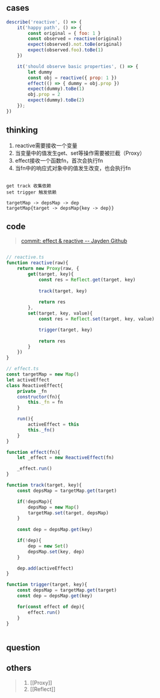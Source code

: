 

## cases

```javascript
describe('reactive', () => {
    it('happy path', () => {
        const original = { foo: 1 }
        const observed = reactive(original)
        expect(observed).not.toBe(original)
        expect(observed.foo).toBe(1)
    })

    it('should observe basic properties', () => {
        let dummy
        const obj = reactive({ prop: 1 })
        effect(() => { dummy = obj.prop })
        expect(dummy).toBe(1)
        obj.prop = 2
        expect(dummy).toBe(2)
    });
})
```

## thinking

1. reactive需要接收一个变量
2. 当变量中的值发生get、set等操作需要被拦截（Proxy）
3. effect接收一个函数fn，首次会执行fn
4. 当fn中的响应式对象中的值发生改变，也会执行fn

```

get track 收集依赖
set trigger 触发依赖

targetMap -> depsMap -> dep
targetMap{target -> depsMap{key -> dep}}

```

## code

 >[commit: effect & reactive -- Jayden Github](https://github.com/Jayden12138/tiny-vue/commit/0f1d85545d0f85ab05b65fdece3eeae869bca4f7)

```javascript

// reactive.ts
function reactive(raw){
	return new Proxy(raw, {
		get(target, key){
			const res = Reflect.get(target, key)
			
			track(target, key)
			
			return res
		},
		set(target, key, value){
			const res = Reflect.set(target, key, value)

			trigger(target, key)
		
			return res
		}
	})
}

// effect.ts
const targetMap = new Map()
let activeEffect
class ReactiveEffect{
	private _fn
	constructor(fn){
		this._fn = fn
	}

	run(){
		activeEffect = this
		this._fn()
	}
}

function effect(fn){
	let _effect = new ReactiveEffect(fn)

	_effect.run()
}

function track(target, key){
	const depsMap = targetMap.get(target)

	if(!depsMap){
		depsMap = new Map()
		targetMap.set(target, depsMap)
	}
	
	const dep = depsMap.get(key)

	if(!dep){
		dep = new Set()
		depsMap.set(key, dep)
	}

	dep.add(activeEffect)
}

function trigger(target, key){
	const depsMap = targetMap.get(target)
	const dep = depsMap.get(key)

	for(const effect of dep){
		effect.run()
	}
}



```



## question





## others

> 1. [[Proxy]]
> 2. [[Reflect]]